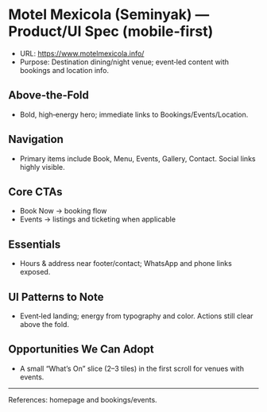 # Motel Mexicola (Seminyak) — Product/UI Spec (mobile‑first)

- URL: https://www.motelmexicola.info/
- Purpose: Destination dining/night venue; event‑led content with bookings and location info.

## Above‑the‑Fold
- Bold, high‑energy hero; immediate links to Bookings/Events/Location.

## Navigation
- Primary items include Book, Menu, Events, Gallery, Contact. Social links highly visible.

## Core CTAs
- Book Now → booking flow
- Events → listings and ticketing when applicable

## Essentials
- Hours & address near footer/contact; WhatsApp and phone links exposed.

## UI Patterns to Note
- Event‑led landing; energy from typography and color. Actions still clear above the fold.

## Opportunities We Can Adopt
- A small “What’s On” slice (2–3 tiles) in the first scroll for venues with events.

---
References: homepage and bookings/events.
